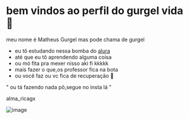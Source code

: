  # bem vindos ao perfil do gurgel vida 💙

meu nome é Matheus Gurgel mas pode chama de gurgel

- eu tô estudando nessa bomba do [alura](https://www.alura.com.br)
- até que eu tô aprendendo alguma coisa
- ou mó fita pra mexer nisso aki fi kkkkk
- mais fazer o que,os professor fica na bota
- ou você faz ou vc fica de recuperação 👺

" ou tá fazendo nada pô,segue no insta lá "

alma_ricagx


![image](https://github.com/user-attachments/assets/61723aa8-adb0-4304-ae85-62b6b53214c8)
